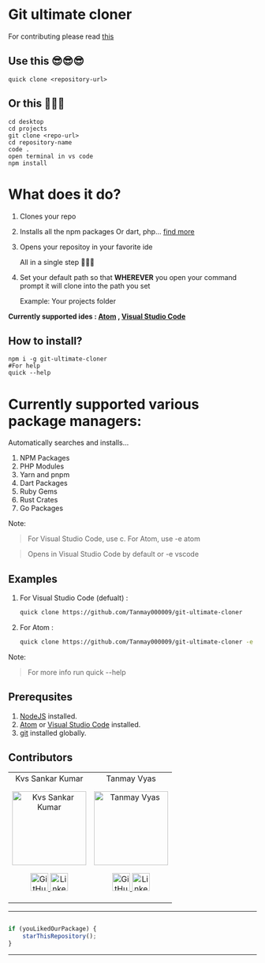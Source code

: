 
# Git ultimate cloner

For contributing please read [this](https://github.com/kvssankar/git-ultimate-cloner/blob/master/CONTRIBUTING.md)

## Use this 😎😎😎

    quick clone <repository-url>
        
## Or this 🥵🥵🥵
    cd desktop
    cd projects
    git clone <repo-url>
    cd repository-name
    code .
    open terminal in vs code
    npm install

# What does it do?
1. Clones your repo
2. Installs all the npm packages Or dart, php... [find more](https://github.com/kvssankar/git-ultimate-cloner/blob/master/README.md#supports-various-package-managers)
3. Opens your repositoy in your favorite ide

   All in a single step 🤩🤩🤩

4. Set your default path so that **WHEREVER** you open your command prompt it will clone into the path you set
   
   Example: Your projects folder


**Currently supported ides : [Atom](https://atom.io/) , [Visual Studio Code](https://code.visualstudio.com/download)**

## How to install?

    npm i -g git-ultimate-cloner
    #For help
    quick --help
    
    
# Currently supported various package managers:
Automatically searches and installs...

1. NPM Packages
2. PHP Modules
3. Yarn and pnpm
4. Dart Packages
5. Ruby Gems
6. Rust Crates
7. Go Packages
    
Note:
   > For Visual Studio Code, use c. For Atom, use -e atom
   
   > Opens in Visual Studio Code by default or -e vscode

## Examples
1. For Visual Studio Code (defualt) :
   ```sh
   quick clone https://github.com/Tanmay000009/git-ultimate-cloner
   ```
2. For Atom :
   ```sh
   quick clone https://github.com/Tanmay000009/git-ultimate-cloner -e atom
   ```
Note:   

   > For more info run
   quick --help

## Prerequsites

1.  [NodeJS](https://nodejs.org/en/) installed.
2.  [Atom](https://atom.io/) or [Visual Studio Code](https://code.visualstudio.com/download) installed.
3.  [git](https://git-scm.com/) installed globally.

## Contributors

<table>
	<tr align="center">
		<td>
		Kvs Sankar Kumar
		<p align="center">
			<img src = "https://user-images.githubusercontent.com/70322519/135128594-9d853a7c-c501-4c8d-9943-ac984569ae7f.png" width="150" height="150" alt="Kvs Sankar Kumar">
		</p>
			<p align="center">
				<a href = "https://github.com/kvssankar">
					<img src = "http://www.iconninja.com/files/241/825/211/round-collaboration-social-github-code-circle-network-icon.svg" width="36" height = "36" alt="GitHub"/>
				</a>
				<a href = "https://www.linkedin.com/in/sankarkvs/">
					<img src = "http://www.iconninja.com/files/863/607/751/network-linkedin-social-connection-circular-circle-media-icon.svg" width="36" height="36" alt="LinkedIn"/>
				</a>
			</p>
		</td>
        <td>
		Tanmay Vyas
		<p align="center">
			<img src = "https://user-images.githubusercontent.com/70322519/135129327-554cead3-1245-4024-95e8-7d704341ab63.png" width="150" height="150" alt="Tanmay Vyas">
		</p>
			<p align="center">
				<a href = "https://github.com/Tanmay000009">
					<img src = "http://www.iconninja.com/files/241/825/211/round-collaboration-social-github-code-circle-network-icon.svg" width="36" height = "36" alt="GitHub"/>
				</a>
				<a href = "https://www.linkedin.com/in/tanmay-vyas-09/">
					<img src = "http://www.iconninja.com/files/863/607/751/network-linkedin-social-connection-circular-circle-media-icon.svg" width="36" height="36" alt="LinkedIn"/>
				</a>
			</p>
		</td>
    </tr>
</table>

---------

```javascript

if (youLikedOurPackage) {
    starThisRepository();
}

```

-----------




